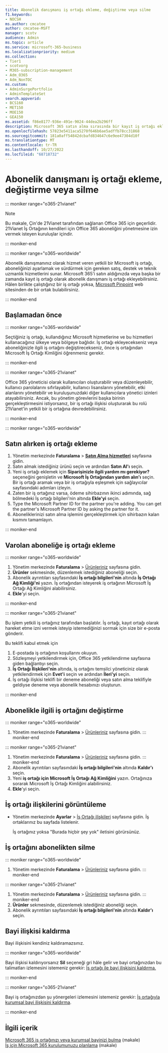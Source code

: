 ```yaml
---
title: Abonelik danışmanı iş ortağı ekleme, değiştirme veya silme
f1.keywords:
- NOCSH
ms.author: cmcatee
author: cmcatee-MSFT
manager: scotv
audience: Admin
ms.topic: article
ms.service: microsoft-365-business
ms.localizationpriority: medium
ms.collection:
- Tier1
- scotvorg
- M365-subscription-management
- Adm_O365
- Adm_NonTOC
ms.custom:
- AdminSurgePortfolio
- AdminTemplateSet
search.appverid:
- BCS160
- MET150
- MOE150
- GEA150
ms.assetid: f86e8177-936e-491e-9024-44dea2b296ff
description: Microsoft 365 satın alma sırasında bir kayıt iş ortağı ekleyin, iş ortağını değiştirin veya abonelikten bir iş ortağı silin.
ms.openlocfilehash: 57823e5411aca5270f646b6ae5adffb78cc31868
ms.sourcegitcommit: 181a0aff54842dcbafd834647c6e9ee47304d10f
ms.translationtype: MT
ms.contentlocale: tr-TR
ms.lasthandoff: 10/27/2022
ms.locfileid: "68718732"
---
```

# <a name="add-change-or-delete-a-subscription-advisor-partner"></a>Abonelik danışmanı iş ortağı ekleme, değiştirme veya silme

::: moniker range="o365-21vianet"

> [!NOTE]
> Bu makale, Çin'de 21Vianet tarafından sağlanan Office 365 için geçerlidir. 21Vianet İş Ortağının kendileri için Office 365 aboneliğini yönetmesine izin vermek isteyen kuruluşlar içindir.

::: moniker-end

::: moniker range="o365-worldwide"

Abonelik danışmanınız olarak hizmet veren yetkili bir Microsoft iş ortağı, aboneliğinizi ayarlamak ve sürdürmek için gereken satış, destek ve teknik uzmanlık hizmetlerini sunar. Microsoft 365'i satın aldığınızda veya başka bir zamanda kayıt iş ortağı olarak abonelik danışmanı iş ortağı ekleyebilirsiniz. Hâlen birlikte çalıştığınız bir iş ortağı yoksa, [Microsoft Pinpoint](https://pinpoint.microsoft.com) web sitesinden de bir ortak bulabilirsiniz.

::: moniker-end

## <a name="before-you-begin"></a>Başlamadan önce

::: moniker range="o365-worldwide"

Seçtiğiniz iş ortağı, kullandığınız Microsoft hizmetlerine ve bu hizmetleri kullanacağınız ülkeye veya bölgeye bağlıdır. İş ortağı ekleyecekseniz veya aboneliğinizle ilgili iş ortağını değiştirecekseniz, önce iş ortağından Microsoft İş Ortağı Kimliğini öğrenmeniz gerekir.

::: moniker-end

::: moniker range="o365-21vianet"

Office 365 yöneticisi olarak kullanıcıları oluşturabilir veya düzenleyebilir, kullanıcı parolalarını sıfırlayabilir, kullanıcı lisanslarını yönetebilir, etki alanlarını yönetebilir ve kuruluşunuzdaki diğer kullanıcılara yönetici izinleri atayabilirsiniz. Ancak, bu yönetim görevlerini başka birinin gerçekleştirmesini istiyorsanız, bir iş ortağı ilişkisi oluşturarak bu rolü 21Vianet'in yetkili bir iş ortağına devredebilirsiniz.

::: moniker-end

::: moniker range="o365-worldwide"

## <a name="add-a-partner-at-the-time-of-purchase"></a>Satın alırken iş ortağı ekleme

1. Yönetim merkezinde **Faturalama** \> <a href="https://go.microsoft.com/fwlink/p/?linkid=868433" target="_blank">**Satın Alma hizmetleri**</a> sayfasına gidin.
2. Satın almak istediğiniz ürünü seçin ve ardından **Satın Al'ı** seçin.
3. Yeni iş ortağı eklemek için **Siparişinizle ilgili yardım mı gerekiyor?** seçeneğini genişletin ve **Microsoft İş Ortağından yardım alın'ı** seçin.<br>
Bir iş ortağı aramak veya bir iş ortağıyla eşleşmek için sağlayıcılar sayfasındaki adımları izleyin.
4. Zaten bir iş ortağınız varsa, ödeme sihirbazının ikinci adımında, sağ bölmedeki İş ortağı bilgileri'nin altında **Ekle'yi** seçin.
5. Type the Microsoft Partner ID for the partner you're adding. You can get the partner's Microsoft Partner ID by asking the partner for it.
6. Aboneliklerinizi satın alma işlemini gerçekleştirmek için sihirbazın kalan kısmını tamamlayın.

::: moniker-end

## <a name="add-a-partner-to-an-existing-subscription"></a>Varolan aboneliğe iş ortağı ekleme

::: moniker range="o365-worldwide"

1. Yönetim merkezinde **Faturalama** \> <a href="https://go.microsoft.com/fwlink/p/?linkid=842054" target="_blank">Ürünleriniz</a> sayfasına gidin.
2. **Ürünler** sekmesinde, düzenlemek istediğiniz aboneliği seçin.
3. Abonelik ayrıntıları sayfasındaki **İş ortağı bilgileri'nin** altında **İş Ortağı Ağ Kimliği'ni** yazın. İş ortağından isteyerek iş ortağının Microsoft İş Ortağı Ağ Kimliğini alabilirsiniz.
4. **Ekle**'yi seçin.

::: moniker-end

::: moniker range="o365-21vianet"

Bu işlem yetkili iş ortağınız tarafından başlatılır. İş ortağı, kayıt ortağı olarak hareket etme izni vermek isteyip istemediğinizi sormak için size bir e-posta gönderir.
  
Bu teklifi kabul etmek için
  
1. E-postada iş ortağının koşullarını okuyun.
2. Sözleşmeyi yetkilendirmek için, Office 365 yetkilendirme sayfasına giden bağlantıyı seçin.
3. **İş Ortağı İlişkileri'nin** altında, iş ortağını temsilci yöneticiniz olarak yetkilendirmek için **Evet'i** seçin ve ardından **İleri'yi** seçin.
4. İş ortağı ilişkisi teklifi bir deneme aboneliği veya satın alma teklifiyle geldiyse deneme veya abonelik hesabınızı oluşturun.

::: moniker-end

## <a name="change-the-partner-for-a-subscription"></a>Abonelikle ilgili iş ortağını değiştirme

::: moniker range="o365-worldwide"

1. Yönetim merkezinde **Faturalama** \> <a href="https://go.microsoft.com/fwlink/p/?linkid=842054" target="_blank">Ürünleriniz</a> sayfasına gidin.
::: moniker-end

::: moniker range="o365-21vianet"

1. Yönetim merkezinde **Faturalama** \> <a href="https://go.microsoft.com/fwlink/p/?linkid=850626" target="_blank">Ürünleriniz</a> sayfasına gidin.
::: moniker-end
2. Abonelik ayrıntıları sayfasındaki **İş ortağı bilgileri'nin** altında **Kaldır'ı** seçin.
3. Yeni **iş ortağı için Microsoft İş Ortağı Ağ Kimliğini** yazın. Ortağınıza sorarak Microsoft İş Ortağı Kimliğini alabilirsiniz.
4. **Ekle**'yi seçin.
  
## <a name="view-your-partner-relationships"></a>İş ortağı ilişkilerini görüntüleme

- Yönetim merkezinde **Ayarlar** > <a href="https://go.microsoft.com/fwlink/p/?linkid=2074649" target="_blank">İş Ortağı ilişkileri</a> sayfasına gidin. İş ortaklarınız bu sayfada listelenir.

  İş ortağınız yoksa "Burada hiçbir şey yok" iletisini görürsünüz.
  
## <a name="delete-a-partner-from-a-subscription"></a>İş ortağını abonelikten silme

::: moniker range="o365-worldwide"

1. Yönetim merkezinde **Faturalama** \> <a href="https://go.microsoft.com/fwlink/p/?linkid=842054" target="_blank">Ürünleriniz</a> sayfasına gidin.
::: moniker-end

::: moniker range="o365-21vianet"

1. Yönetim merkezinde **Faturalama** \> <a href="https://go.microsoft.com/fwlink/p/?linkid=850626" target="_blank">Ürünleriniz</a> sayfasına gidin.
::: moniker-end
2. **Ürünler** sekmesinde, düzenlemek istediğiniz aboneliği seçin.
3. Abonelik ayrıntıları sayfasındaki **İş ortağı bilgileri'nin** altında **Kaldır'ı** seçin.

## <a name="remove-a-reseller-relationship"></a>Bayi ilişkisi kaldırma

Bayi ilişkisini kendiniz kaldıramazsınız.

::: moniker range="o365-worldwide"
  
Bayi ilişkisi kaldırıyorsanız **Sil** seçeneği gri hâle gelir ve bayi ortağınızdan bu talimatları izlemesini istemeniz gerekir: [İş ortağı ile bayi ilişkisini kaldırma.](/partner-center/remove-a-relationship)

::: moniker-end

::: moniker range="o365-21vianet"
  
Bayi iş ortağınızdan şu yönergeleri izlemesini istemeniz gerekir: [İş ortağıyla kurumsal bayi ilişkisini kaldırma](/partner-center/remove-a-relationship).
  
::: moniker-end

## <a name="related-content"></a>İlgili içerik

[Microsoft 365 iş ortağınızı veya kurumsal bayinizi bulma](../manage/find-your-partner-or-reseller.md) (makale)\
[İş için Microsoft 365 kurulumunuzu planlama](../setup/plan-your-setup.md) (makale)